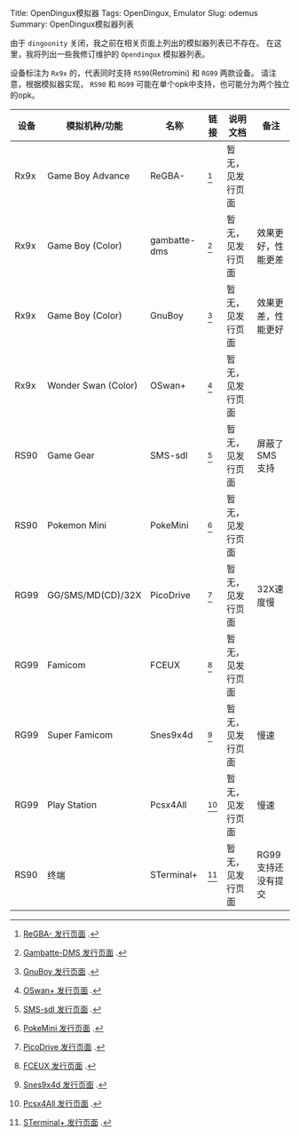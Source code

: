 Title: OpenDingux模拟器
Tags: OpenDingux, Emulator
Slug: odemus
Summary: OpenDingux模拟器列表

由于 `dingoonity` 关闭，我之前在相关页面上列出的模拟器列表已不存在。
在这里，我将列出一些我修订维护的 `Opendingux` 模拟器列表。

设备标注为 `Rx9x` 的，代表同时支持 `RS90`(Retromini) 和 `RG99` 两款设备。
请注意，根据模拟器实现， `RS90` 和 `RG99` 可能在单个opk中支持，也可能分为两个独立的opk。

| 设备 | 模拟机种/功能       | 名称         | 链接     | 说明文档         | 备注               |
| ---- | ------------------- | ------------ | -------- | ---------------- | ------------------ |
| Rx9x | Game Boy Advance    | ReGBA-       | [^regba] | 暂无，见发行页面 |                    |
| Rx9x | Game Boy (Color)    | gambatte-dms | [^gamba] | 暂无，见发行页面 | 效果更好，性能更差 |
| Rx9x | Game Boy (Color)    | GnuBoy       | [^gnubo] | 暂无，见发行页面 | 效果更差，性能更好 |
| Rx9x | Wonder Swan (Color) | OSwan+       | [^oswan] | 暂无，见发行页面 |                    |
| RS90 | Game Gear           | SMS-sdl      | [^smssd] | 暂无，见发行页面 | 屏蔽了SMS支持      |
| RS90 | Pokemon Mini        | PokeMini     | [^pokem] | 暂无，见发行页面 |                    |
| RG99 | GG/SMS/MD(CD)/32X   | PicoDrive    | [^picod] | 暂无，见发行页面 | 32X速度慢          |
| RG99 | Famicom             | FCEUX        | [^fceux] | 暂无，见发行页面 |                    |
| RG99 | Super Famicom       | Snes9x4d     | [^snes9] | 暂无，见发行页面 | 慢速               |
| RG99 | Play Station        | Pcsx4All     | [^pcsx4] | 暂无，见发行页面 | 慢速               |
| RS90 | 终端                | STerminal+   | [^sterm] | 暂无，见发行页面 | RG99支持还没有提交 |

[^regba]: [ReGBA- 发行页面](https://github.com/SnDream/ReGBA-/releases) .
[^gamba]: [Gambatte-DMS 发行页面](https://github.com/SnDream/gambatte-dms/releases) .
[^gnubo]: [GnuBoy 发行页面](https://github.com/SnDream/gnuboy_rs90/releases) .
[^oswan]: [OSwan+ 发行页面](https://github.com/SnDream/pokemini/releases) .
[^smssd]: [SMS-sdl 发行页面](https://github.com/SnDream/sms_sdl_ggonly/releases) .
[^pokem]: [PokeMini 发行页面](https://github.com/SnDream/pokemini/releases) .
[^picod]: [PicoDrive 发行页面](https://github.com/SnDream/picodrive/releases) .
[^fceux]: [FCEUX 发行页面](https://github.com/SnDream/fceux-for-retrogame/releases) .
[^snes9]: [Snes9x4d 发行页面](https://github.com/SnDream/snes9x4d-rg99/releases) .
[^pcsx4]: [Pcsx4All 发行页面](https://github.com/SnDream/pcsx4all_rg99/releases) .
[^sterm]: [STerminal+ 发行页面](https://github.com/SnDream/st-sdl_rs90/releases) .
